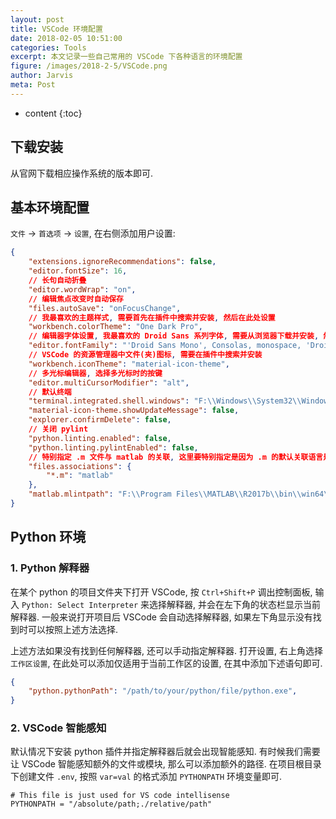 ```yaml
---
layout: post
title: VSCode 环境配置
date: 2018-02-05 10:51:00
categories: Tools
excerpt: 本文记录一些自己常用的 VSCode 下各种语言的环境配置
figure: /images/2018-2-5/VSCode.png
author: Jarvis
meta: Post
---
```


* content
{:toc}

## 下载安装

从官网下载相应操作系统的版本即可.

## 基本环境配置

`文件` -> `首选项` -> `设置`, 在右侧添加用户设置:

```json
{
    "extensions.ignoreRecommendations": false,
    "editor.fontSize": 16,
    // 长句自动折叠
    "editor.wordWrap": "on",
    // 编辑焦点改变时自动保存
    "files.autoSave": "onFocusChange",
    // 我最喜欢的主题样式, 需要首先在插件中搜索并安装, 然后在此处设置
    "workbench.colorTheme": "One Dark Pro",
    // 编辑器字体设置, 我最喜欢的 Droid Sans 系列字体, 需要从浏览器下载并安装, 然后在此处设置
    "editor.fontFamily": "'Droid Sans Mono', Consolas, monospace, 'Droid Sans Fallback'",
    // VSCode 的资源管理器中文件(夹)图标, 需要在插件中搜索并安装
    "workbench.iconTheme": "material-icon-theme",
    // 多光标编辑器, 选择多光标时的按键
    "editor.multiCursorModifier": "alt",
    // 默认终端
    "terminal.integrated.shell.windows": "F:\\Windows\\System32\\WindowsPowerShell\\v1.0\\powershell.exe",
    "material-icon-theme.showUpdateMessage": false,
    "explorer.confirmDelete": false,
    // 关闭 pylint
    "python.linting.enabled": false,
    "python.linting.pylintEnabled": false,
    // 特别指定 .m 文件与 matlab 的关联, 这里要特别指定是因为 .m 的默认关联语言是苹果的 Objective-C 语言
    "files.associations": {
        "*.m": "matlab"
    },
    "matlab.mlintpath": "F:\\Program Files\\MATLAB\\R2017b\\bin\\win64\\mlint.exe"
}
```

## Python 环境

### 1. Python 解释器

在某个 python 的项目文件夹下打开 VSCode, 按 `Ctrl+Shift+P` 调出控制面板, 输入 `Python: Select Interpreter` 来选择解释器, 并会在左下角的状态栏显示当前解释器. 一般来说打开项目后 VSCode 会自动选择解释器, 如果左下角显示没有找到时可以按照上述方法选择.

上述方法如果没有找到任何解释器, 还可以手动指定解释器. 打开设置, 右上角选择 `工作区设置`, 在此处可以添加仅适用于当前工作区的设置, 在其中添加下述语句即可.

```json
{
    "python.pythonPath": "/path/to/your/python/file/python.exe",
}
```

### 2. VSCode 智能感知

默认情况下安装 python 插件并指定解释器后就会出现智能感知. 有时候我们需要让 VSCode 智能感知额外的文件或模块, 那么可以添加额外的路径. 在项目根目录下创建文件 `.env`, 按照 `var=val` 的格式添加 `PYTHONPATH` 环境变量即可.

```
# This file is just used for VS code intellisense
PYTHONPATH = "/absolute/path;./relative/path"
```

